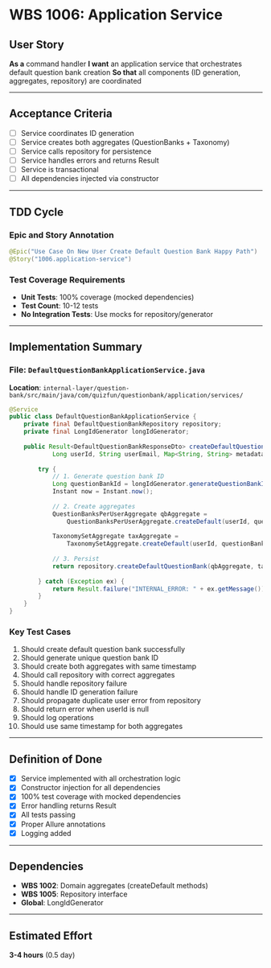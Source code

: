 # WBS 1006: Application Service

## User Story
**As a** command handler
**I want** an application service that orchestrates default question bank creation
**So that** all components (ID generation, aggregates, repository) are coordinated

---

## Acceptance Criteria
- [ ] Service coordinates ID generation
- [ ] Service creates both aggregates (QuestionBanks + Taxonomy)
- [ ] Service calls repository for persistence
- [ ] Service handles errors and returns Result<T>
- [ ] Service is transactional
- [ ] All dependencies injected via constructor

---

## TDD Cycle

### Epic and Story Annotation
```java
@Epic("Use Case On New User Create Default Question Bank Happy Path")
@Story("1006.application-service")
```

### Test Coverage Requirements
- **Unit Tests**: 100% coverage (mocked dependencies)
- **Test Count**: 10-12 tests
- **No Integration Tests**: Use mocks for repository/generator

---

## Implementation Summary

### File: `DefaultQuestionBankApplicationService.java`
**Location**: `internal-layer/question-bank/src/main/java/com/quizfun/questionbank/application/services/`

```java
@Service
public class DefaultQuestionBankApplicationService {
    private final DefaultQuestionBankRepository repository;
    private final LongIdGenerator longIdGenerator;
    
    public Result<DefaultQuestionBankResponseDto> createDefaultQuestionBank(
            Long userId, String userEmail, Map<String, String> metadata) {
        
        try {
            // 1. Generate question bank ID
            Long questionBankId = longIdGenerator.generateQuestionBankId();
            Instant now = Instant.now();
            
            // 2. Create aggregates
            QuestionBanksPerUserAggregate qbAggregate = 
                QuestionBanksPerUserAggregate.createDefault(userId, questionBankId, now);
            
            TaxonomySetAggregate taxAggregate = 
                TaxonomySetAggregate.createDefault(userId, questionBankId, now);
            
            // 3. Persist
            return repository.createDefaultQuestionBank(qbAggregate, taxAggregate);
            
        } catch (Exception ex) {
            return Result.failure("INTERNAL_ERROR: " + ex.getMessage());
        }
    }
}
```

### Key Test Cases
1. Should create default question bank successfully
2. Should generate unique question bank ID
3. Should create both aggregates with same timestamp
4. Should call repository with correct aggregates
5. Should handle repository failure
6. Should handle ID generation failure
7. Should propagate duplicate user error from repository
8. Should return error when userId is null
9. Should log operations
10. Should use same timestamp for both aggregates

---

## Definition of Done
- [x] Service implemented with all orchestration logic
- [x] Constructor injection for all dependencies
- [x] 100% test coverage with mocked dependencies
- [x] Error handling returns Result<T>
- [x] All tests passing
- [x] Proper Allure annotations
- [x] Logging added

---

## Dependencies
- **WBS 1002**: Domain aggregates (createDefault methods)
- **WBS 1005**: Repository interface
- **Global**: LongIdGenerator

---

## Estimated Effort
**3-4 hours** (0.5 day)
